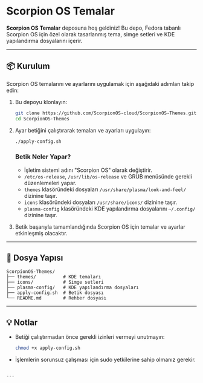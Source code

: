 # Scorpion OS Temalar

**Scorpion OS Temalar** deposuna hoş geldiniz! Bu depo, Fedora tabanlı Scorpion OS için özel olarak tasarlanmış tema, simge setleri ve KDE yapılandırma dosyalarını içerir.

---

## 📦 Kurulum

Scorpion OS temalarını ve ayarlarını uygulamak için aşağıdaki adımları takip edin:

1. Bu depoyu klonlayın:
   ```bash
   git clone https://github.com/ScorpionOS-cloud/ScorpionOS-Themes.git
   cd ScorpionOS-Themes
   ```

2. Ayar betiğini çalıştırarak temaları ve ayarları uygulayın:
   ```bash
   ./apply-config.sh
   ```

   ### Betik Neler Yapar?
   - İşletim sistemi adını "Scorpion OS" olarak değiştirir.
   - `/etc/os-release`, `/usr/lib/os-release` ve GRUB menüsünde gerekli düzenlemeleri yapar.
   - `themes` klasöründeki dosyaları `/usr/share/plasma/look-and-feel/` dizinine taşır.
   - `icons` klasöründeki dosyaları `/usr/share/icons/` dizinine taşır.
   - `plasma-config` klasöründeki KDE yapılandırma dosyalarını `~/.config/` dizinine taşır.

3. Betik başarıyla tamamlandığında Scorpion OS için temalar ve ayarlar etkinleşmiş olacaktır.

---

## 📁 Dosya Yapısı

```
ScorpionOS-Themes/
├── themes/          # KDE temaları
├── icons/           # Simge setleri
├── plasma-config/   # KDE yapılandırma dosyaları
├── apply-config.sh  # Betik dosyası
└── README.md        # Rehber dosyası
```

---

## 💡 Notlar
- Betiği çalıştırmadan önce gerekli izinleri vermeyi unutmayın:
  ```bash
  chmod +x apply-config.sh
  ```
- İşlemlerin sorunsuz çalışması için sudo yetkilerine sahip olmanız gerekir.
```

---
